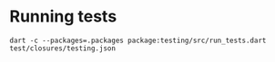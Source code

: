 <!--
Copyright (c) 2016, the Dart project authors.  Please see the AUTHORS file
for details. All rights reserved. Use of this source code is governed by a
BSD-style license that can be found in the LICENSE file.
-->
# Running tests

    dart -c --packages=.packages package:testing/src/run_tests.dart test/closures/testing.json
